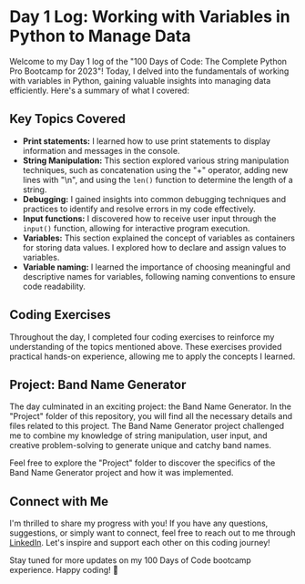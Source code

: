 # Day 1 Log: Working with Variables in Python to Manage Data

Welcome to my Day 1 log of the "100 Days of Code: The Complete Python Pro Bootcamp for 2023"! Today, I delved into the fundamentals of working with variables in Python, gaining valuable insights into managing data efficiently. Here's a summary of what I covered:

## Key Topics Covered

- **Print statements:** I learned how to use print statements to display information and messages in the console.
- **String Manipulation:** This section explored various string manipulation techniques, such as concatenation using the "+" operator, adding new lines with "\n", and using the `len()` function to determine the length of a string.
- **Debugging:** I gained insights into common debugging techniques and practices to identify and resolve errors in my code effectively.
- **Input functions:** I discovered how to receive user input through the `input()` function, allowing for interactive program execution.
- **Variables:** This section explained the concept of variables as containers for storing data values. I explored how to declare and assign values to variables.
- **Variable naming:** I learned the importance of choosing meaningful and descriptive names for variables, following naming conventions to ensure code readability.

## Coding Exercises

Throughout the day, I completed four coding exercises to reinforce my understanding of the topics mentioned above. These exercises provided practical hands-on experience, allowing me to apply the concepts I learned.

## Project: Band Name Generator

The day culminated in an exciting project: the Band Name Generator. In the "Project" folder of this repository, you will find all the necessary details and files related to this project. The Band Name Generator project challenged me to combine my knowledge of string manipulation, user input, and creative problem-solving to generate unique and catchy band names.

Feel free to explore the "Project" folder to discover the specifics of the Band Name Generator project and how it was implemented.

## Connect with Me

I'm thrilled to share my progress with you! If you have any questions, suggestions, or simply want to connect, feel free to reach out to me through [LinkedIn](https://www.linkedin.com/in/lydia-strough/). Let's inspire and support each other on this coding journey!

Stay tuned for more updates on my 100 Days of Code bootcamp experience. Happy coding! 🚀
